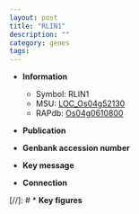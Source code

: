 ```yaml
---
layout: post
title: "RLIN1"
description: ""
category: genes
tags: 
---
```


* **Information**  
    + Symbol: RLIN1  
    + MSU: [LOC_Os04g52130](http://rice.uga.edu/cgi-bin/ORF_infopage.cgi?orf=LOC_Os04g52130)  
    + RAPdb: [Os04g0610800](https://rapdb.dna.affrc.go.jp/locus/?name=Os04g0610800)  

* **Publication**  

* **Genbank accession number**  

* **Key message**  

* **Connection**  

[//]: # * **Key figures**  


